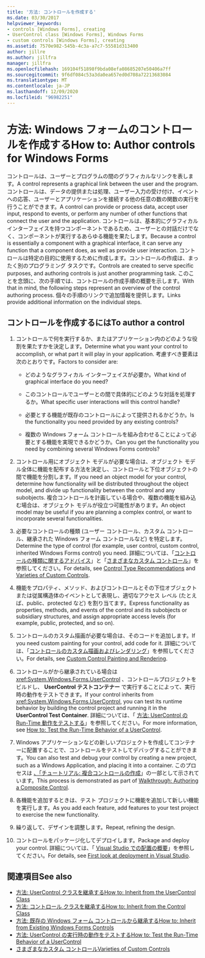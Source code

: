 ```yaml
---
title: '方法: コントロールを作成する'
ms.date: 03/30/2017
helpviewer_keywords:
- controls [Windows Forms], creating
- UserControl class [Windows Forms], Windows Forms
- custom controls [Windows Forms], creating
ms.assetid: 7570e982-545b-4c3a-a7c7-55581d313400
author: jillre
ms.author: jillfra
manager: jillfra
ms.openlocfilehash: 169104f51898f9bda08efa08685207e50406a7ff
ms.sourcegitcommit: 9f6df084c53a3da0ea657ed0d708a72213683084
ms.translationtype: MT
ms.contentlocale: ja-JP
ms.lasthandoff: 12/09/2020
ms.locfileid: "96982251"
---
```

# <a name="how-to-author-controls-for-windows-forms"></a><span data-ttu-id="1df45-102">方法: Windows フォームのコントロールを作成する</span><span class="sxs-lookup"><span data-stu-id="1df45-102">How to: Author controls for Windows Forms</span></span>

<span data-ttu-id="1df45-103">コントロールは、ユーザーとプログラムの間のグラフィカルなリンクを表します。</span><span class="sxs-lookup"><span data-stu-id="1df45-103">A control represents a graphical link between the user and the program.</span></span> <span data-ttu-id="1df45-104">コントロールは、データの提供または処理、ユーザー入力の受け付け、イベントへの応答、ユーザーとアプリケーションを接続する他の任意の数の関数の実行を行うことができます。</span><span class="sxs-lookup"><span data-stu-id="1df45-104">A control can provide or process data, accept user input, respond to events, or perform any number of other functions that connect the user and the application.</span></span> <span data-ttu-id="1df45-105">コントロールは、基本的にグラフィカル インターフェイスを持つコンポーネントであるため、ユーザーとの対話だけでなく、コンポーネントが実行するあらゆる機能を果たします。</span><span class="sxs-lookup"><span data-stu-id="1df45-105">Because a control is essentially a component with a graphical interface, it can serve any function that a component does, as well as provide user interaction.</span></span> <span data-ttu-id="1df45-106">コントロールは特定の目的に使用するために作成します。コントロールの作成は、まったく別のプログラミング タスクです。</span><span class="sxs-lookup"><span data-stu-id="1df45-106">Controls are created to serve specific purposes, and authoring controls is just another programming task.</span></span> <span data-ttu-id="1df45-107">このことを念頭に、次の手順では、コントロールの作成手順の概要を示します。</span><span class="sxs-lookup"><span data-stu-id="1df45-107">With that in mind, the following steps represent an overview of the control authoring process.</span></span> <span data-ttu-id="1df45-108">個々の手順のリンクで追加情報を提供します。</span><span class="sxs-lookup"><span data-stu-id="1df45-108">Links provide additional information on the individual steps.</span></span>

## <a name="to-author-a-control"></a><span data-ttu-id="1df45-109">コントロールを作成するには</span><span class="sxs-lookup"><span data-stu-id="1df45-109">To author a control</span></span>

1. <span data-ttu-id="1df45-110">コントロールで何を実行するか、またはアプリケーション内のどのような役割を果たすかを決定します。</span><span class="sxs-lookup"><span data-stu-id="1df45-110">Determine what you want your control to accomplish, or what part it will play in your application.</span></span> <span data-ttu-id="1df45-111">考慮すべき要素は次のとおりです。</span><span class="sxs-lookup"><span data-stu-id="1df45-111">Factors to consider are:</span></span>

    - <span data-ttu-id="1df45-112">どのようなグラフィカル インターフェイスが必要か。</span><span class="sxs-lookup"><span data-stu-id="1df45-112">What kind of graphical interface do you need?</span></span>

    - <span data-ttu-id="1df45-113">このコントロールでユーザーとの間で具体的にどのような対話を処理するか。</span><span class="sxs-lookup"><span data-stu-id="1df45-113">What specific user interactions will this control handle?</span></span>

    - <span data-ttu-id="1df45-114">必要とする機能が既存のコントロールによって提供されるかどうか。</span><span class="sxs-lookup"><span data-stu-id="1df45-114">Is the functionality you need provided by any existing controls?</span></span>

    - <span data-ttu-id="1df45-115">複数の Windows フォーム コントロールを組み合わせることによって必要とする機能を実現できるかどうか。</span><span class="sxs-lookup"><span data-stu-id="1df45-115">Can you get the functionality you need by combining several Windows Forms controls?</span></span>

2. <span data-ttu-id="1df45-116">コントロール用にオブジェクト モデルが必要な場合は、オブジェクト モデル全体に機能を配布する方法を決定し、コントロールと下位オブジェクトの間で機能を分割します。</span><span class="sxs-lookup"><span data-stu-id="1df45-116">If you need an object model for your control, determine how functionality will be distributed throughout the object model, and divide up functionality between the control and any subobjects.</span></span> <span data-ttu-id="1df45-117">複合コントロールを計画している場合や、複数の機能を組み込む場合は、オブジェクト モデルが役立つ可能性があります。</span><span class="sxs-lookup"><span data-stu-id="1df45-117">An object model may be useful if you are planning a complex control, or want to incorporate several functionalities.</span></span>

3. <span data-ttu-id="1df45-118">必要なコントロールの種類 (ユーザー コントロール、カスタム コントロール、継承された Windows フォーム コントロールなど) を特定します。</span><span class="sxs-lookup"><span data-stu-id="1df45-118">Determine the type of control (for example, user control, custom control, inherited Windows Forms control) you need.</span></span> <span data-ttu-id="1df45-119">詳細については、「[コントロールの種類に関するアドバイス](control-type-recommendations.md)」と「[さまざまなカスタム コントロール](varieties-of-custom-controls.md)」を参照してください。</span><span class="sxs-lookup"><span data-stu-id="1df45-119">For details, see [Control Type Recommendations](control-type-recommendations.md) and [Varieties of Custom Controls](varieties-of-custom-controls.md).</span></span>

4. <span data-ttu-id="1df45-120">機能をプロパティ、メソッド、およびコントロールとその下位オブジェクトまたは従属構造体のイベントとして表現し、適切なアクセス レベル (たとえば、public、protected など) を割り当てます。</span><span class="sxs-lookup"><span data-stu-id="1df45-120">Express functionality as properties, methods, and events of the control and its subobjects or subsidiary structures, and assign appropriate access levels (for example, public, protected, and so on).</span></span>

5. <span data-ttu-id="1df45-121">コントロールのカスタム描画が必要な場合は、そのコードを追加します。</span><span class="sxs-lookup"><span data-stu-id="1df45-121">If you need custom painting for your control, add code for it.</span></span> <span data-ttu-id="1df45-122">詳細については、「[コントロールのカスタム描画およびレンダリング](custom-control-painting-and-rendering.md)」を参照してください。</span><span class="sxs-lookup"><span data-stu-id="1df45-122">For details, see [Custom Control Painting and Rendering](custom-control-painting-and-rendering.md).</span></span>

6. <span data-ttu-id="1df45-123">コントロールがから継承されている場合は <xref:System.Windows.Forms.UserControl> 、コントロールプロジェクトをビルドし、 **UserControl テストコンテナー** で実行することによって、実行時の動作をテストできます。</span><span class="sxs-lookup"><span data-stu-id="1df45-123">If your control inherits from <xref:System.Windows.Forms.UserControl>, you can test its runtime behavior by building the control project and running it in the **UserControl Test Container**.</span></span> <span data-ttu-id="1df45-124">詳細については、「 [方法: UserControl の Run-Time 動作をテストする](how-to-test-the-run-time-behavior-of-a-usercontrol.md)」を参照してください。</span><span class="sxs-lookup"><span data-stu-id="1df45-124">For more information, see [How to: Test the Run-Time Behavior of a UserControl](how-to-test-the-run-time-behavior-of-a-usercontrol.md).</span></span>

7. <span data-ttu-id="1df45-125">Windows アプリケーションなどの新しいプロジェクトを作成してコンテナーに配置することで、コントロールをテストしてデバッグすることができます。</span><span class="sxs-lookup"><span data-stu-id="1df45-125">You can also test and debug your control by creating a new project, such as a Windows Application, and placing it into a container.</span></span> <span data-ttu-id="1df45-126">このプロセスは [、「チュートリアル: 複合コントロールの作成](walkthrough-authoring-a-composite-control-with-visual-csharp.md)」の一部として示されています。</span><span class="sxs-lookup"><span data-stu-id="1df45-126">This process is demonstrated as part of [Walkthrough: Authoring a Composite Control](walkthrough-authoring-a-composite-control-with-visual-csharp.md).</span></span>

8. <span data-ttu-id="1df45-127">各機能を追加するときは、テスト プロジェクトに機能を追加して新しい機能を実行します。</span><span class="sxs-lookup"><span data-stu-id="1df45-127">As you add each feature, add features to your test project to exercise the new functionality.</span></span>

9. <span data-ttu-id="1df45-128">繰り返して、デザインを調整します。</span><span class="sxs-lookup"><span data-stu-id="1df45-128">Repeat, refining the design.</span></span>

10. <span data-ttu-id="1df45-129">コントロールをパッケージ化してデプロイします。</span><span class="sxs-lookup"><span data-stu-id="1df45-129">Package and deploy your control.</span></span> <span data-ttu-id="1df45-130">詳細については、「 [Visual Studio での配置の概要](/visualstudio/deployment/deploying-applications-services-and-components)」を参照してください。</span><span class="sxs-lookup"><span data-stu-id="1df45-130">For details, see [First look at deployment in Visual Studio](/visualstudio/deployment/deploying-applications-services-and-components).</span></span>

## <a name="see-also"></a><span data-ttu-id="1df45-131">関連項目</span><span class="sxs-lookup"><span data-stu-id="1df45-131">See also</span></span>

- [<span data-ttu-id="1df45-132">方法: UserControl クラスを継承する</span><span class="sxs-lookup"><span data-stu-id="1df45-132">How to: Inherit from the UserControl Class</span></span>](how-to-inherit-from-the-usercontrol-class.md)
- [<span data-ttu-id="1df45-133">方法: コントロール クラスを継承する</span><span class="sxs-lookup"><span data-stu-id="1df45-133">How to: Inherit from the Control Class</span></span>](how-to-inherit-from-the-control-class.md)
- [<span data-ttu-id="1df45-134">方法: 既存の Windows フォーム コントロールから継承する</span><span class="sxs-lookup"><span data-stu-id="1df45-134">How to: Inherit from Existing Windows Forms Controls</span></span>](how-to-inherit-from-existing-windows-forms-controls.md)
- [<span data-ttu-id="1df45-135">方法: UserControl の実行時の動作をテストする</span><span class="sxs-lookup"><span data-stu-id="1df45-135">How to: Test the Run-Time Behavior of a UserControl</span></span>](how-to-test-the-run-time-behavior-of-a-usercontrol.md)
- [<span data-ttu-id="1df45-136">さまざまなカスタム コントロール</span><span class="sxs-lookup"><span data-stu-id="1df45-136">Varieties of Custom Controls</span></span>](varieties-of-custom-controls.md)
